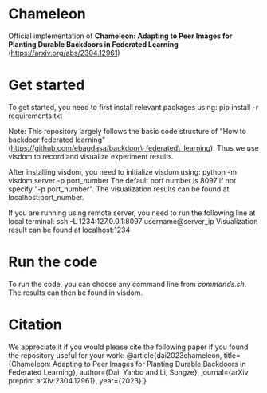 # Chameleon
Official implementation of **Chameleon: Adapting to Peer Images for Planting Durable Backdoors in Federated Learning** (https://arxiv.org/abs/2304.12961)

# Get started
To get started, you need to first install relevant packages using:
        pip install -r requirements.txt

Note: This repository largely follows the basic code structure of "How to backdoor federated learning" (https://github.com/ebagdasa/backdoor\_federated\_learning). Thus we use visdom to record and visualize experiment results.

After installing visdom, you need to initialize visdom using:
        python -m visdom.server -p port_number
The default port number is 8097 if not specify "-p port\_number". The visualization results can be found at localhost:port\_number.

If you are running using remote server, you need to run the following line at local terminal:
        ssh -L 1234:127.0.0.1:8097 username@server\_ip
Visualization result can be found at localhost:1234

# Run the code
To run the code, you can choose any command line from *commands.sh*. The results can then be found in visdom.

# Citation
We appreciate it if you would please cite the following paper if you found the repository useful for your work:
        @article{dai2023chameleon,
          title={Chameleon: Adapting to Peer Images for Planting Durable Backdoors in Federated Learning},
          author={Dai, Yanbo and Li, Songze},
          journal={arXiv preprint arXiv:2304.12961},
          year={2023}
        }
